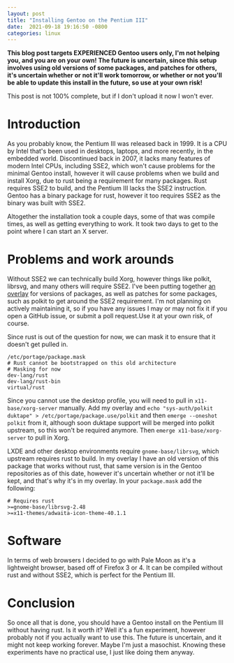 ```yaml
---
layout: post
title: "Installing Gentoo on the Pentium III"
date:  2021-09-18 19:16:50 -0800
categories: linux
---
```

**This blog post targets EXPERIENCED Gentoo users only, I'm not helping you, and you are on your own! The future is uncertain, since this setup involves using old versions of some packages, and patches for others, it's uncertain whether or not it'll work tomorrow, or whether or not you'll be able to update this install in the future, so use at your own risk!**

This post is not 100% complete, but if I don't upload it now I won't ever.

# **Introduction**
As you probably know, the Pentium III was released back in 1999. It is a CPU by Intel that's been used in desktops, laptops, and more recently, in the embedded world. Discontinued back in 2007, it lacks many features of modern Intel CPUs, including SSE2, which won't cause problems for the minimal Gentoo install, however it will cause problems when we build and install Xorg, due to rust being a requirement for many packages. Rust requires SSE2 to build, and the Pentium III lacks the SSE2 instruction. Gentoo has a binary package for rust, however it too requires SSE2 as the binary was built with SSE2.

Altogether the installation took a couple days, some of that was compile times, as well as getting everything to work. It took two days to get to the point where I can start an X server.

# **Problems and work arounds**
Without SSE2 we can technically build Xorg, however things like polkit, librsvg, and many others will require SSE2. I've been putting together [an overlay](https://github.com/alicela1n/gentoo-piii) for versions of packages, as well as patches for some packages, such as polkit to get around the SSE2 requirement. I'm not planning on actively maintaining it, so if you have any issues I may or may not fix it if you open a GitHub issue, or submit a poll request.Use it at your own risk, of course.

Since rust is out of the question for now, we can mask it to ensure that it doesn't get pulled in.
```
/etc/portage/package.mask
# Rust cannot be bootstrapped on this old architecture
# Masking for now
dev-lang/rust
dev-lang/rust-bin
virtual/rust
```

Since you cannot use the desktop profile, you will need to pull in `x11-base/xorg-server` manually. Add my overlay and `echo "sys-auth/polkit duktape" > /etc/portage/package.use/polkit` and then `emerge --oneshot polkit` from it, although soon duktape support will be merged into polkit upstream, so this won't be required anymore. Then `emerge x11-base/xorg-server` to pull in Xorg.

LXDE and other desktop environments require `gnome-base/librsvg`, which upstream requires rust to build. In my overlay I have an old version of this package that works without rust, that same version is in the Gentoo repositories as of this date, however it's uncertain whether or not it'll be kept, and that's why it's in my overlay. In your `package.mask` add the following:
```
# Requires rust
>=gnome-base/librsvg-2.48
>=x11-themes/adwaita-icon-theme-40.1.1
```

# **Software**
In terms of web browsers I decided to go with Pale Moon as it's a lightweight browser, based off of Firefox 3 or 4. It can be compiled without rust and without SSE2, which is perfect for the Pentium III.

# **Conclusion**
So once all that is done, you should have a Gentoo install on the Pentium III without having rust. Is it worth it? Well it's a fun experiment, however probably not if you actually want to use this. The future is uncertain, and it might not keep working forever. Maybe I'm just a masochist. Knowing these experiments have no practical use, I just like doing them anyway.
